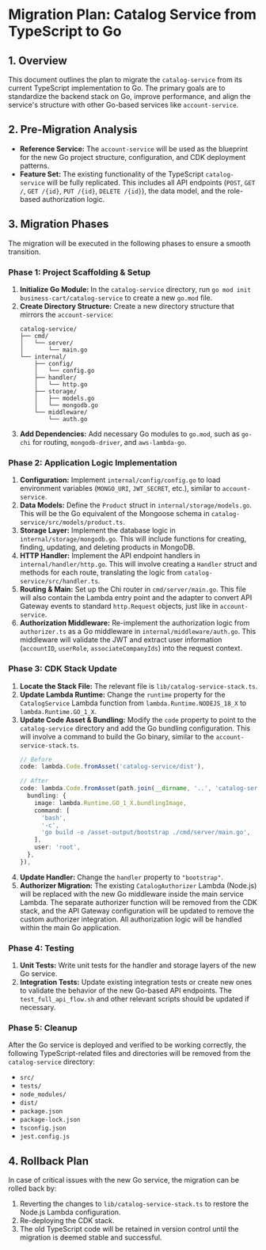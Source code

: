 # Migration Plan: Catalog Service from TypeScript to Go

## 1. Overview

This document outlines the plan to migrate the `catalog-service` from its current TypeScript implementation to Go. The primary goals are to standardize the backend stack on Go, improve performance, and align the service's structure with other Go-based services like `account-service`.

## 2. Pre-Migration Analysis

-   **Reference Service:** The `account-service` will be used as the blueprint for the new Go project structure, configuration, and CDK deployment patterns.
-   **Feature Set:** The existing functionality of the TypeScript `catalog-service` will be fully replicated. This includes all API endpoints (`POST`, `GET /`, `GET /{id}`, `PUT /{id}`, `DELETE /{id}`), the data model, and the role-based authorization logic.

## 3. Migration Phases

The migration will be executed in the following phases to ensure a smooth transition.

### Phase 1: Project Scaffolding & Setup

1.  **Initialize Go Module:** In the `catalog-service` directory, run `go mod init business-cart/catalog-service` to create a new `go.mod` file.
2.  **Create Directory Structure:** Create a new directory structure that mirrors the `account-service`:
    ```
    catalog-service/
    ├── cmd/
    │   └── server/
    │       └── main.go
    └── internal/
        ├── config/
        │   └── config.go
        ├── handler/
        │   └── http.go
        ├── storage/
        │   ├── models.go
        │   └── mongodb.go
        └── middleware/
            └── auth.go
    ```
3.  **Add Dependencies:** Add necessary Go modules to `go.mod`, such as `go-chi` for routing, `mongodb-driver`, and `aws-lambda-go`.

### Phase 2: Application Logic Implementation

1.  **Configuration:** Implement `internal/config/config.go` to load environment variables (`MONGO_URI`, `JWT_SECRET`, etc.), similar to `account-service`.
2.  **Data Models:** Define the `Product` struct in `internal/storage/models.go`. This will be the Go equivalent of the Mongoose schema in `catalog-service/src/models/product.ts`.
3.  **Storage Layer:** Implement the database logic in `internal/storage/mongodb.go`. This will include functions for creating, finding, updating, and deleting products in MongoDB.
4.  **HTTP Handler:** Implement the API endpoint handlers in `internal/handler/http.go`. This will involve creating a `Handler` struct and methods for each route, translating the logic from `catalog-service/src/handler.ts`.
5.  **Routing & Main:** Set up the Chi router in `cmd/server/main.go`. This file will also contain the Lambda entry point and the adapter to convert API Gateway events to standard `http.Request` objects, just like in `account-service`.
6.  **Authorization Middleware:** Re-implement the authorization logic from `authorizer.ts` as a Go middleware in `internal/middleware/auth.go`. This middleware will validate the JWT and extract user information (`accountID`, `userRole`, `associateCompanyIds`) into the request context.

### Phase 3: CDK Stack Update

1.  **Locate the Stack File:** The relevant file is `lib/catalog-service-stack.ts`.
2.  **Update Lambda Runtime:** Change the `runtime` property for the `CatalogService` Lambda function from `lambda.Runtime.NODEJS_18_X` to `lambda.Runtime.GO_1_X`.
3.  **Update Code Asset & Bundling:** Modify the `code` property to point to the `catalog-service` directory and add the Go bundling configuration. This will involve a command to build the Go binary, similar to the `account-service-stack.ts`.
    ```typescript
    // Before
    code: lambda.Code.fromAsset('catalog-service/dist'),

    // After
    code: lambda.Code.fromAsset(path.join(__dirname, '..', 'catalog-service'), {
      bundling: {
        image: lambda.Runtime.GO_1_X.bundlingImage,
        command: [
          'bash',
          '-c',
          'go build -o /asset-output/bootstrap ./cmd/server/main.go',
        ],
        user: 'root',
      },
    }),
    ```
4.  **Update Handler:** Change the `handler` property to `"bootstrap"`.
5.  **Authorizer Migration:** The existing `CatalogAuthorizer` Lambda (Node.js) will be replaced with the new Go middleware inside the main service Lambda. The separate authorizer function will be removed from the CDK stack, and the API Gateway configuration will be updated to remove the custom authorizer integration. All authorization logic will be handled within the main Go application.

### Phase 4: Testing

1.  **Unit Tests:** Write unit tests for the handler and storage layers of the new Go service.
2.  **Integration Tests:** Update existing integration tests or create new ones to validate the behavior of the new Go-based API endpoints. The `test_full_api_flow.sh` and other relevant scripts should be updated if necessary.

### Phase 5: Cleanup

After the Go service is deployed and verified to be working correctly, the following TypeScript-related files and directories will be removed from the `catalog-service` directory:

-   `src/`
-   `tests/`
-   `node_modules/`
-   `dist/`
-   `package.json`
-   `package-lock.json`
-   `tsconfig.json`
-   `jest.config.js`

## 4. Rollback Plan

In case of critical issues with the new Go service, the migration can be rolled back by:

1.  Reverting the changes to `lib/catalog-service-stack.ts` to restore the Node.js Lambda configuration.
2.  Re-deploying the CDK stack.
3.  The old TypeScript code will be retained in version control until the migration is deemed stable and successful.